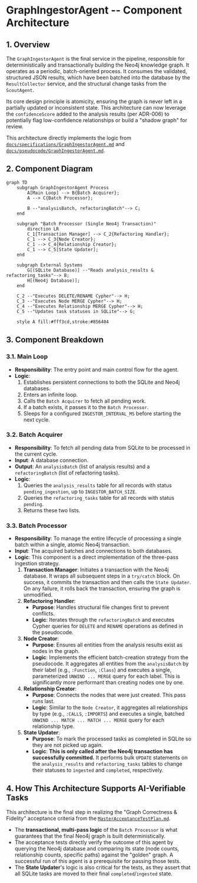 # GraphIngestorAgent -- Component Architecture

## 1. Overview

The `GraphIngestorAgent` is the final service in the pipeline, responsible for deterministically and transactionally building the Neo4j knowledge graph. It operates as a periodic, batch-oriented process. It consumes the validated, structured JSON results, which have been batched into the database by the `ResultCollector` service, and the structural change tasks from the `ScoutAgent`.

Its core design principle is atomicity, ensuring the graph is never left in a partially updated or inconsistent state. This architecture can now leverage the `confidenceScore` added to the analysis results (per ADR-006) to potentially flag low-confidence relationships or build a "shadow graph" for review.

This architecture directly implements the logic from [`docs/specifications/GraphIngestorAgent.md`](../specifications/GraphIngestorAgent.md) and [`docs/pseudocode/GraphIngestorAgent.md`](../pseudocode/GraphIngestorAgent.md).

## 2. Component Diagram

```mermaid
graph TD
    subgraph GraphIngestorAgent Process
        A[Main Loop] --> B{Batch Acquirer};
        A --> C{Batch Processor};
        
        B --"analysisBatch, refactoringBatch"--> C;
    end

    subgraph "Batch Processor (Single Neo4j Transaction)"
        direction LR
        C_1[Transaction Manager] --> C_2{Refactoring Handler};
        C_1 --> C_3{Node Creator};
        C_1 --> C_4{Relationship Creator};
        C_1 --> C_5[State Updater];
    end

    subgraph External Systems
        G[(SQLite Database)] --"Reads analysis_results & refactoring_tasks"--> B;
        H[(Neo4j Database)];
    end

    C_2 --"Executes DELETE/RENAME Cypher"--> H;
    C_3 --"Executes Node MERGE Cypher"--> H;
    C_4 --"Executes Relationship MERGE Cypher"--> H;
    C_5 --"Updates task statuses in SQLite"--> G;

    style A fill:#fff3cd,stroke:#856404
```

## 3. Component Breakdown

### 3.1. Main Loop

*   **Responsibility**: The entry point and main control flow for the agent.
*   **Logic**:
    1.  Establishes persistent connections to both the SQLite and Neo4j databases.
    2.  Enters an infinite loop.
    3.  Calls the `Batch Acquirer` to fetch all pending work.
    4.  If a batch exists, it passes it to the `Batch Processor`.
    5.  Sleeps for a configured `INGESTOR_INTERVAL_MS` before starting the next cycle.

### 3.2. Batch Acquirer

*   **Responsibility**: To fetch all pending data from SQLite to be processed in the current cycle.
*   **Input**: A database connection.
*   **Output**: An `analysisBatch` (list of analysis results) and a `refactoringBatch` (list of refactoring tasks).
*   **Logic**:
    1.  Queries the `analysis_results` table for all records with status `pending_ingestion`, up to `INGESTOR_BATCH_SIZE`.
    2.  Queries the `refactoring_tasks` table for all records with status `pending`.
    3.  Returns these two lists.

### 3.3. Batch Processor

*   **Responsibility**: To manage the entire lifecycle of processing a single batch within a single, atomic Neo4j transaction.
*   **Input**: The acquired batches and connections to both databases.
*   **Logic**: This component is a direct implementation of the three-pass ingestion strategy.
    1.  **Transaction Manager**: Initiates a transaction with the Neo4j database. It wraps all subsequent steps in a `try/catch` block. On success, it commits the transaction and then calls the `State Updater`. On any failure, it rolls back the transaction, ensuring the graph is unmodified.
    2.  **Refactoring Handler**:
        *   **Purpose**: Handles structural file changes first to prevent conflicts.
        *   **Logic**: Iterates through the `refactoringBatch` and executes Cypher queries for `DELETE` and `RENAME` operations as defined in the pseudocode.
    3.  **Node Creator**:
        *   **Purpose**: Ensures all entities from the analysis results exist as nodes in the graph.
        *   **Logic**: Implements the efficient batch-creation strategy from the pseudocode. It aggregates all entities from the `analysisBatch` by their label (e.g., `:Function`, `:Class`) and executes a single, parameterized `UNWIND ... MERGE` query for each label. This is significantly more performant than creating nodes one by one.
    4.  **Relationship Creator**:
        *   **Purpose**: Connects the nodes that were just created. This pass runs last.
        *   **Logic**: Similar to the `Node Creator`, it aggregates all relationships by type (e.g., `:CALLS`, `:IMPORTS`) and executes a single, batched `UNWIND ... MATCH ... MATCH ... MERGE` query for each relationship type.
    5.  **State Updater**:
        *   **Purpose**: To mark the processed tasks as completed in SQLite so they are not picked up again.
        *   **Logic**: **This is only called after the Neo4j transaction has successfully committed.** It performs bulk `UPDATE` statements on the `analysis_results` and `refactoring_tasks` tables to change their statuses to `ingested` and `completed`, respectively.

## 4. How This Architecture Supports AI-Verifiable Tasks

This architecture is the final step in realizing the "Graph Correctness & Fidelity" acceptance criteria from the [`MasterAcceptanceTestPlan.md`](../tests/MasterAcceptanceTestPlan.md).

*   The **transactional, multi-pass logic** of the `Batch Processor` is what guarantees that the final Neo4j graph is built deterministically.
*   The acceptance tests directly verify the outcome of this agent by querying the Neo4j database and comparing its state (node counts, relationship counts, specific paths) against the "golden" graph. A successful run of this agent is a prerequisite for passing those tests.
*   The **State Updater**'s logic is also critical for the tests, as they assert that all SQLite tasks are moved to their final `completed`/`ingested` state.